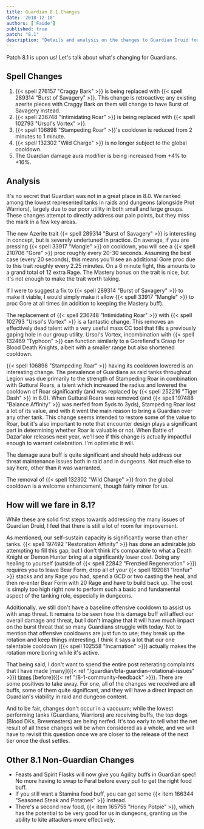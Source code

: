 ```yaml
---
title: Guardian 8.1 Changes
date: '2018-12-10'
authors: ['Faide']
published: true
patch: "8.1"
description: "Details and analysis on the changes to Guardian Druid for the upcoming 8.1 patch."
---
```


Patch 8.1 is upon us! Let's talk about what's changing for Guardians.

## Spell Changes

1. {{< spell 276157 "Craggy Bark" >}} is being replaced with {{< spell 289314 "Burst of Savagery" >}}. This change is retroactive; any existing azerite pieces with Craggy Bark on them will change to have Burst of Savagery instead.
2. {{< spell 236748 "Intimidating Roar" >}} is being replaced with {{< spell 102793 "Ursol's Vortex" >}}. 
3. {{< spell 106898 "Stampeding Roar" >}}'s cooldown is reduced from 2 minutes to 1 minute.
4. {{< spell 132302 "Wild Charge" >}} is no longer subject to the global cooldown.
5. The Guardian damage aura modifier is being increased from +4% to +16%.

## Analysis

It's no secret that Guardian was not in a great place in 8.0. We ranked among the lowest represented tanks in raids and dungeons (alongside Prot Warriors), largely due to our poor utility in both small and large groups. These changes attempt to directly address our pain points, but they miss the mark in a few key areas.

The new Azerite trait {{< spell 289314 "Burst of Savagery" >}} is interesting in concept, but is severely undertuned in practice. On average, if you are pressing {{< spell 33917 "Mangle" >}} on cooldown, you will see a {{< spell 210706 "Gore" >}} proc roughly every 20-30 seconds. Assuming the best case (every 20 seconds), this means you'll see an additional Gore proc due to this trait roughly every 2.25 minutes. On a 6 minute fight, this amounts to a grand total of 12 extra Rage. The Mastery bonus on the trait is nice, but it's not enough to make the trait worth taking.

If I were to suggest a fix to {{< spell 289314 "Burst of Savagery" >}} to make it viable, I would simply make it allow {{< spell 33917 "Mangle" >}} to proc Gore at all times (in addition to keeping the Mastery buff).

The replacement of {{< spell 236748 "Intimidating Roar" >}} with {{< spell 102793 "Ursol's Vortex" >}} is a fantastic change. This removes an effectively dead talent with a very useful mass CC tool that fills a previously gaping hole in our group utility. Ursol's Vortex, incombination with {{< spell 132469 "Typhoon" >}} can function similarly to a Gorefiend's Grasp for Blood Death Knights, albeit with a smaller range but also shortened cooldown. 

{{< spell 106898 "Stampeding Roar" >}} having its cooldown lowered is an interesting change. The prevalence of Guardians as raid tanks throughout Legion was due primarily to the strength of Stampeding Roar in combination with Guttural Roars, a talent which increased the radius and lowered the cooldown of Roar significantly (and was replaced by {{< spell 252216 "Tiger Dash" >}} in 8.0). When Guttural Roars was removed (and {{< spell 197488 "Balance Affinity" >}} was nerfed from 5yds to 3yds), Stampeding Roar lost a lot of its value, and with it went the main reason to bring a Guardian over any other tank. This change seems intended to restore some of the value to Roar, but it's also important to note that encounter design plays a significant part in determining whether Roar is valuable or not. When Battle of Dazar'alor releases next year, we'll see if this change is actually impactful enough to warrant celebration. I'm optimistic it will.

The damage aura buff is quite significant and should help address our threat maintenance issues both in raid and in dungeons. Not much else to say here, other than it was warranted.

The removal of {{< spell 132302 "Wild Charge" >}} from the global cooldown is a welcome enhancement, though fairly minor for us.

## How will we fare in 8.1?

While these are solid first steps towards addressing the many issues of Guardian Druid, I feel that there is still a lot of room for improvement. 

As mentioned, our self-sustain capacity is significantly worse than other tanks. {{< spell 197492 "Restoration Affinity" >}} has done an admirable job attempting to fill this gap, but I don't think it's comparable to what a Death Knight or Demon Hunter bring at a significantly lower cost. Doing any healing to yourself (outside of {{< spell 22842 "Frenzied Regeneration" >}}) requires you to leave Bear Form, drop all of your {{< spell 192081 "Ironfur" >}} stacks and any Rage you had, spend a GCD or two casting the heal, and then re-enter Bear Form with 20 Rage and have to build back up. The cost is simply too high right now to perform such a basic and fundamental aspect of the tanking role, especially in dungeons.

Additionally, we still don't have a baseline offensive cooldown to assist us with snap threat. It remains to be seen how this damage buff will affect our overall damage and threat, but I don't imagine that it will have much impact on the burst threat that so many Guardians struggle with today. Not to mention that offensive cooldowns are just fun to use; they break up the rotation and keep things interesting. I think it says a lot that our one talentable cooldown ({{< spell 102558 "Incarnation" >}}) actually makes the rotation more boring while it's active.

That being said, I don't want to spend the entire post reiterating complaints that I have made [many]({{< ref "/guardian/bfa-guardian-rotational-issues" >}}) [times](https://www.wowhead.com/news=286248/guardian-druid-review-battle-for-azeroth-community-opinions) [before]({{< ref "/8-1-community-feedback" >}}). There are some positives to take away. For one, all of the changes we received are all buffs, some of them quite significant, and they will have a direct impact on Guardian's viability in raid and dungeon content. 

And to be fair, changes don't occur in a vaccuum; while the lowest performing tanks (Guardians, Warriors) are receiving buffs, the top dogs (Blood DKs, Brewmasters) are being nerfed. It's too early to tell what the net result of all these changes will be when considered as a whole, and we will have to revisit this question once we are closer to the release of the next tier once the dust settles.

## Other 8.1 Non-Guardian Changes

- Feasts and Spirit Flasks will now give you Agility buffs in Guardian spec! No more having to swap to Feral before every pull to get the right food buff. 
- If you still want a Stamina food buff, you can get some {{< item 166344 "Seasoned Steak and Potatoes" >}} instead.
- There's a second new food, {{< item 165755 "Honey Potpie" >}}, which has the potential to be very good for us in dungeons, granting us the ability to kite attackers more effectively.
